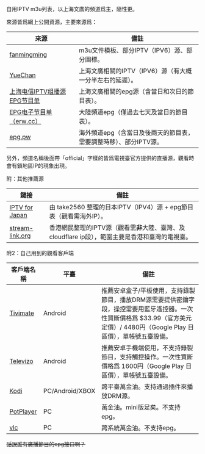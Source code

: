 自用IPTV m3u列表，以上海文廣的頻道爲主，隨性更。

來源皆爲網上公開資源，主要來源爲：

| 來源 | 備註 |
| --- | --- |
|[fanmingming](https://github.com/fanmingming/live) | m3u文件模板、部分IPTV（IPV6）源、部分圖標。|
|[YueChan](https://github.com/YueChan/Live) | 上海文廣相關的IPTV（IPV6）源（有大概一分半左右的延遲）。|
|[上海电信IPTV组播源EPG节目单](https://www.right.com.cn/FORUM/thread-8280221-1-1.html) | 上海文廣相關的epg源（含當日和次日的節目表）。|
|[EPG电子节目单（erw.cc）](http://epg.erw.cc/) | 大陸頻道epg（僅過去七天及當日的節目表）。|
|[epg.pw](https://epg.pw/) | 海外頻道epg（含當日及後兩天的節目表，需要調整時移）、部分IPTV源。|

另外，頻道名稱後面帶「official」字樣的皆爲電視臺官方提供的直播源，觀看時會有鎖地區IP的現象出現。

附：其他推薦源

| 鏈接 | 備註 |
| --- | --- |
|[IPTV for Japan](https://github.com/take2560/takelab) | 由 take2560 整理的日本IPTV（IPV4）源 + epg節目表（觀看需海外IP）。|
|[stream-link.org](https://www.stream-link.org/) | 香港網民整理的IPTV源（觀看需**非**大陸、臺灣、及cloudflare ip段），範圍主要是香港和臺灣的電視臺。|

附2：自己用到的觀看客戶端

| 客戶端名稱 | 平臺 | 備註 |
| --- | --- | --- |
| [Tivimate](https://tivimate.com/) | Android | 推薦安卓盒子/平板使用，支持錄製節目，播放DRM源需要提供密鑰字段，操控需要用藍牙遙控器。一次性買斷價格爲 $33.99（官方美元定價）/ 4480円（Google Play 日區價），單帳號五臺設備。 |
| [Televizo](https://televizo.net/) | Android | 推薦安卓手機端使用，不支持錄製節目，支持觸控操作。一次性買斷價格爲 1600円（Google Play 日區價），單帳號五臺設備。 |
| [Kodi](https://kodi.tv/) | PC/Android/XBOX | 跨平臺萬金油。支持通過插件來播放DRM源。 |
| [PotPlayer](https://potplayer.daum.net/) | PC | 萬金油。mini版足矣。不支持epg。 |
| [vlc](https://www.videolan.org/vlc/) | PC | 跨系統萬金油。不支持epg。 |

~~話說誰有廣播節目的epg接口啊？~~